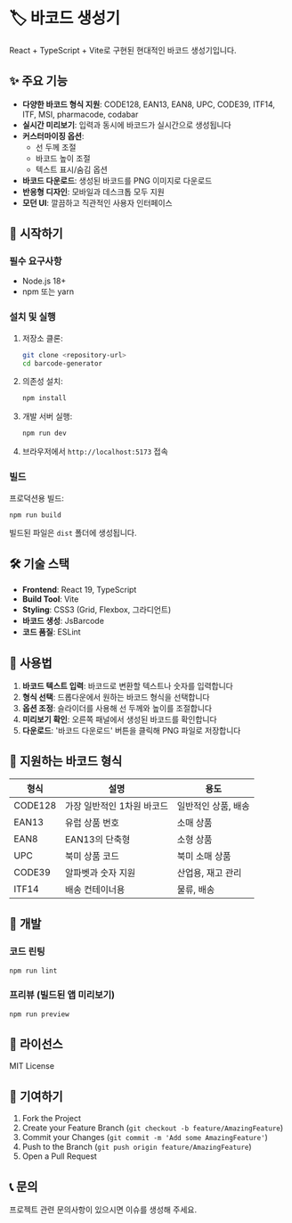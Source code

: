 # 🏷️ 바코드 생성기

React + TypeScript + Vite로 구현된 현대적인 바코드 생성기입니다.

## ✨ 주요 기능

- **다양한 바코드 형식 지원**: CODE128, EAN13, EAN8, UPC, CODE39, ITF14, ITF, MSI, pharmacode, codabar
- **실시간 미리보기**: 입력과 동시에 바코드가 실시간으로 생성됩니다
- **커스터마이징 옵션**:
  - 선 두께 조절
  - 바코드 높이 조절
  - 텍스트 표시/숨김 옵션
- **바코드 다운로드**: 생성된 바코드를 PNG 이미지로 다운로드
- **반응형 디자인**: 모바일과 데스크톱 모두 지원
- **모던 UI**: 깔끔하고 직관적인 사용자 인터페이스

## 🚀 시작하기

### 필수 요구사항

- Node.js 18+ 
- npm 또는 yarn

### 설치 및 실행

1. 저장소 클론:
   ```bash
   git clone <repository-url>
   cd barcode-generator
   ```

2. 의존성 설치:
   ```bash
   npm install
   ```

3. 개발 서버 실행:
   ```bash
   npm run dev
   ```

4. 브라우저에서 `http://localhost:5173` 접속

### 빌드

프로덕션용 빌드:
```bash
npm run build
```

빌드된 파일은 `dist` 폴더에 생성됩니다.

## 🛠️ 기술 스택

- **Frontend**: React 19, TypeScript
- **Build Tool**: Vite
- **Styling**: CSS3 (Grid, Flexbox, 그라디언트)
- **바코드 생성**: JsBarcode
- **코드 품질**: ESLint

## 📖 사용법

1. **바코드 텍스트 입력**: 바코드로 변환할 텍스트나 숫자를 입력합니다
2. **형식 선택**: 드롭다운에서 원하는 바코드 형식을 선택합니다
3. **옵션 조정**: 슬라이더를 사용해 선 두께와 높이를 조절합니다
4. **미리보기 확인**: 오른쪽 패널에서 생성된 바코드를 확인합니다
5. **다운로드**: '바코드 다운로드' 버튼을 클릭해 PNG 파일로 저장합니다

## 🎨 지원하는 바코드 형식

| 형식 | 설명 | 용도 |
|------|------|------|
| CODE128 | 가장 일반적인 1차원 바코드 | 일반적인 상품, 배송 |
| EAN13 | 유럽 상품 번호 | 소매 상품 |
| EAN8 | EAN13의 단축형 | 소형 상품 |
| UPC | 북미 상품 코드 | 북미 소매 상품 |
| CODE39 | 알파벳과 숫자 지원 | 산업용, 재고 관리 |
| ITF14 | 배송 컨테이너용 | 물류, 배송 |

## 🔧 개발

### 코드 린팅

```bash
npm run lint
```

### 프리뷰 (빌드된 앱 미리보기)

```bash
npm run preview
```

## 📝 라이선스

MIT License

## 🤝 기여하기

1. Fork the Project
2. Create your Feature Branch (`git checkout -b feature/AmazingFeature`)
3. Commit your Changes (`git commit -m 'Add some AmazingFeature'`)
4. Push to the Branch (`git push origin feature/AmazingFeature`)
5. Open a Pull Request

## 📞 문의

프로젝트 관련 문의사항이 있으시면 이슈를 생성해 주세요.
